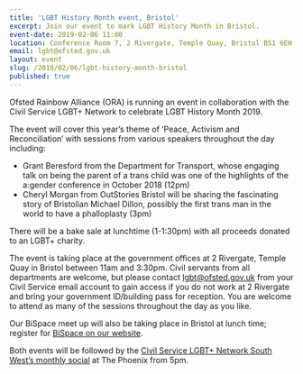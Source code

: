 ```yaml
---
title: 'LGBT History Month event, Bristol'
excerpt: Join our event to mark LGBT History Month in Bristol.
event-date: 2019-02-06 11:00
location: Conference Room 7, 2 Rivergate, Temple Quay, Bristol BS1 6EH
email: lgbt@ofsted.gov.uk
layout: event
slug: /2019/02/06/lgbt-history-month-bristol
published: true
---
```


Ofsted Rainbow Alliance (ORA) is running an event in collaboration with the Civil Service LGBT+ Network to celebrate LGBT History Month 2019.

The event will cover this year’s theme of ‘Peace, Activism and Reconciliation’ with sessions from various speakers throughout the day including:

- Grant Beresford from the Department for Transport, whose engaging talk on being the parent of a trans child was one of the highlights of the a:gender
conference in October 2018 (12pm)
- Cheryl Morgan from OutStories Bristol will be sharing the fascinating story of
Bristolian Michael Dillon, possibly the first trans man in the world to have a
phalloplasty (3pm)

There will be a bake sale at lunchtime (1-1:30pm) with all proceeds donated to an LGBT+ charity.

The event is taking place at the government offices at 2 Rivergate, Temple Quay in Bristol between 11am and 3:30pm. Civil servants from all departments are welcome, but please contact [lgbt@ofsted.gov.uk](mailto:lgbt@ofsted.gov.uk) from your Civil Service email account to gain access if you do not work at 2 Rivergate and bring your government ID/building pass for reception. You are welcome to attend as many of the sessions throughout the day as you like.

Our BiSpace meet up will also be taking place in Bristol at lunch time; register for [BiSpace on our website](https://www.civilservice.lgbt/event/2019-02-06-bispace-bristol/). 

Both events will be followed by the [Civil Service LGBT+ Network South West’s monthly social](https://www.civilservice.lgbt/event/2019-02-06-bristol-social/) at The Phoenix from 5pm.

